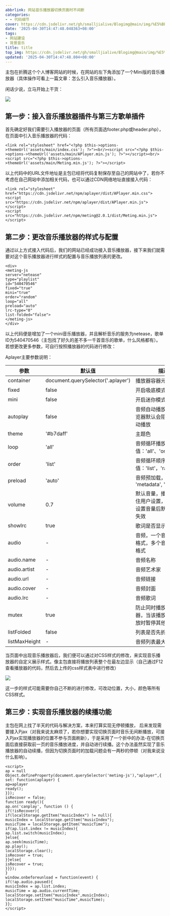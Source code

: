 ```yaml
---
abbrlink: 网站音乐播放器切换页面时不间断
categories:
- - 代码细节
cover: https://cdn.jsdelivr.net/gh/smalljialive/Blogimg@main/img/%E5%BE%AE%E4%BF%A1%E6%88%AA%E5%9B%BE_20250430143113.png
date: '2025-04-30T14:47:48.048363+08:00'
tags:
- 网站建设
- 背景音乐
title: title
top_img: https://cdn.jsdelivr.net/gh/smalljialive/Blogimg@main/img/%E5%BE%AE%E4%BF%A1%E6%88%AA%E5%9B%BE_20250430143113.png
updated: '2025-04-30T14:47:48.804+08:00'
---
```

主包在折腾这个个人博客网站的时候，在网站的左下角添加了一个Mini版的音乐播放器（具体操作可看上一篇文章：怎么引入音乐播放器）。

闲话少说，立马开始上干货：

![](https://cdn.jsdelivr.net/gh/smalljialive/Blogimg@main/img/%E5%BE%AE%E4%BF%A1%E6%88%AA%E5%9B%BE_20250430143113.png)

## 第一步：接入音乐播放器插件与第三方歌单插件

首先确定好我们需要引入播放器的页面（所有页面选footer.php或header.php），在页面中引入音乐播放器的代码：

`<link rel="stylesheet" href="<?php $this->options->themeUrl('assets/main/index.css'); ?>"><br/><script src="<?php $this->options->themeUrl('assets/main/APlayer.min.js'); ?>"></script><br/><script src="<?php $this->options->themeUrl('assets/main/Meting.min.js'); ?>"></script>`

以上代码中的URL文件地址是主包已经将代码复制保存至自己的网站中了，若你不考虑在自己网站中添加相关代码，也可以通过CDN网络地址直接接入代码：

```
<link rel="stylesheet" href="https://cdn.jsdelivr.net/npm/aplayer/dist/APlayer.min.css">
<script src="https://cdn.jsdelivr.net/npm/aplayer/dist/APlayer.min.js"></script>
<script src="https://cdn.jsdelivr.net/npm/meting@2.0.1/dist/Meting.min.js"></script>
```

## 第二步：更改音乐播放器的样式与配置

通过以上方式接入代码后，我们的网站已经成功接入音乐播放器，接下来我们就需要对这个音乐播放器进行样式的配置与音乐播放列表的更改。

```
<div>
<meting-js 
server="netease" 
type="playlist" 
id="540470546"
fixed="true" 
mini="true"
order="random"
loop="all"
preload="auto"
lrc-type="0"
list-folded="false">
</meting-js>
</div>
```

以上代码便是增加了一个mini音乐播放器，并且解析音乐的服务为netease，歌单ID为540470546（主包找了好久的差不多一千首音乐的歌单，什么风格都有）。若想更改更多参数，可自行按照播放器的代码进行修改：

Aplayer主要参数说明：


| 参数          | 默认值                             | 描述                                                             |
| ------------- | ---------------------------------- | ---------------------------------------------------------------- |
| container     | document.querySelector('.aplayer') | 播放器容器元素                                                   |
| fixed         | false                              | 开启吸底模式                                                     |
| mini          | false                              | 开启迷你模式                                                     |
| autoplay      | false                              | 音频自动播放，一般浏览器默认会阻止音频自动播放                   |
| theme         | '#b7daff'                          | 主题色                                                           |
| loop          | 'all'                              | 音频循环播放，值：'all'、'one'、'none'                           |
| order         | 'list'                             | 音频循环顺序，值：'list'，'random'                               |
| preload       | 'auto'                             | 音频预加载，值: 'none', 'metadata', 'auto'                       |
| volume        | 0.7                                | 默认音量，播放器会记住用户设置，用户自己设置音量后默认音量将失效 |
| showlrc       | true                               | 歌词是否显示                                                     |
| audio         | -                                  | 音频，一个音频为对象格式，多个音频为数组格式                     |
| audio.name    | -                                  | 音频名称                                                         |
| audio.artist  | -                                  | 音频艺术家                                                       |
| audio.url     | -                                  | 音频链接                                                         |
| audio.cover   | -                                  | 音频封面                                                         |
| audio.lrc     | -                                  | 音频歌词                                                         |
| mutex         | true                               | 防止同时播放多个播放器，当该播放器开始播放时暂停其他播放器       |
| listFolded    | false                              | 列表是否先折叠                                                   |
| listMaxHeight | -                                  | 音频列表最大高度                                                 |

当页面中出现音乐播放器后，我们便可以通过对CSS样式的修改，来实现音乐播放器的自定义展示样式。像主包直接将播放列表整个在最左边显示（自己通过F12查看播放器的代码，然后去上传的css样式表中进行修改）

![](https://cdn.jsdelivr.net/gh/smalljialive/Blogimg@main/img/%E5%BE%AE%E4%BF%A1%E6%88%AA%E5%9B%BE_20250430142901.png)

这一步的样式可能需要你自己不断的进行修改，可改动位置，大小，颜色等所有CSS样式。

## 第三步：实现音乐播放器的续播功能

主包在网上找了半天的代码与解决方案，本来打算实现无停顿播放， 后来发现需要接入Pjax（对我来说太麻烦了，若你想要实现切换页面时音乐无间断播放，可接入Pjax实现播放器的位置不参与页面刷新），于是采用了一个折中的办法-在切换页面后直接获取前一页的音乐播放进度，并自动进行续播。这个办法虽然实现了音乐播放器的自动续播，但因为切换页面时的加载问题会有一两秒的停顿（对我来说没什么影响）。

```
<script>
ap = null
Object.defineProperty(document.querySelector('meting-js'),"aplayer",{
set: function(aplayer) {
ap=aplayer
ready();
}});
isRecover = false;
function ready(){
ap.on('canplay', function () {
if(!isRecover){
if(localStorage.getItem("musicIndex") != null){
musicIndex = localStorage.getItem("musicIndex");
musicTime = localStorage.getItem("musicTime");
if(ap.list.index != musicIndex){
ap.list.switch(musicIndex);
}else{
ap.seek(musicTime);
ap.play();
localStorage.clear();
isRecover = true;
}}else{
isRecover = true;
}}});
}
window.onbeforeunload = function(event) {
if(!ap.audio.paused){
musicIndex = ap.list.index;
musicTime = ap.audio.currentTime;
localStorage.setItem("musicIndex",musicIndex);
localStorage.setItem("musicTime",musicTime);
}};
</script>
```
